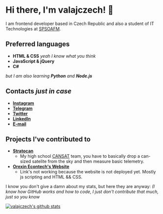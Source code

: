 # Hi there, I'm valajczech! 👋

I am frontend developer based in Czech Republic and also a student of IT Technologies at [SPSOAFM](https://www.spsoafm.cz/).

## Preferred languages
  - **HTML & CSS** _yeah I know what you think_
  - **JavaScript & jQuery**
  - **C#**
  
  _but I am also learning **Python** and  **Node.js**_

## Contacts _just in case_
  - **[Instagram](https://www.instagram.com/valaj_/)**
  - **[Telegram](https://t.me/valajczech)**
  - **[Twitter](https://twitter.com/valaj_)**
  - **[LinkedIn](https://www.linkedin.com/in/ji%C5%99%C3%AD-vala-b7261b1ab/)**
  - **[E-mail](mailto:jiri.vala11@gmail.com)**

## Projects I've contributed to
  - **[Stratocan](https://stratocan.eu/)**
    - My high school [CANSAT](https://www.esa.int/Education/CanSat) team, you have to basically drop a can-sized satelite from the sky and then measure basic telemetry.
  - **[Orexin Econtech's Website](www.notexistingwebsite.com)**
    - Link's not working because the website is not deployed yet. Mostly js scripting and HTML && CSS.
  

I know you don't give a damn about my stats, but here they are anyway:
_(I know how GitHub works and how to code, I just don't contribute that much, just so you know_

[![valajczech's github stats](https://github-readme-stats.vercel.app/api?username=valajczech)](https://github.com/anuraghazra/github-readme-stats)
